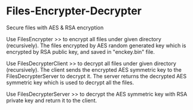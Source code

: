 # Files-Encrypter-Decrypter
Secure files with AES &amp; RSA encryption

Use FilesEncrypter >> to encrypt all files under given directory (recursively).
The files encrypted by AES random generated key which is encrypted by RSA public key, and saved in "enckey.bin" file.

Use FilesDecrypterClient >> to decrypt all files under given directory (recursively).
The client sends the encrypted AES symmetric key to the FilesDecrypterServer to decrypt it.
The server returns the decrypted AES symmetric key which is used to decrypt all the files.

Use FilesDecrypterServer >> to decrypt the AES symmetric key with RSA private key and return it to the client.

